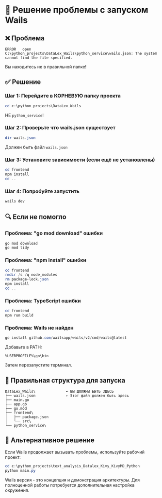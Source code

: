 # 🔧 Решение проблемы с запуском Wails

## ❌ Проблема

```
ERROR   open C:\python_projects\DataLex_Wails\python_service\wails.json: The system cannot find the file specified.
```

Вы находитесь не в правильной папке!

## ✅ Решение

### Шаг 1: Перейдите в КОРНЕВУЮ папку проекта

```powershell
cd c:\python_projects\DataLex_Wails
```

НЕ `python_service`!

### Шаг 2: Проверьте что wails.json существует

```powershell
dir wails.json
```

Должен быть файл `wails.json`

### Шаг 3: Установите зависимости (если ещё не установлены)

```powershell
cd frontend
npm install
cd ..
```

### Шаг 4: Попробуйте запустить

```powershell
wails dev
```

## 🔍 Если не помогло

### Проблема: "go mod download" ошибки

```powershell
go mod download
go mod tidy
```

### Проблема: "npm install" ошибки

```powershell
cd frontend
rmdir /s /q node_modules
rm package-lock.json
npm install
cd ..
```

### Проблема: TypeScript ошибки

```powershell
cd frontend
npm run build
```

### Проблема: Wails не найден

```powershell
go install github.com/wailsapp/wails/v2/cmd/wails@latest
```

Добавьте в PATH:
```
%USERPROFILE%\go\bin
```

Затем перезапустите терминал.

## 📝 Правильная структура для запуска

```
DataLex_Wails\              ← ВЫ ДОЛЖНЫ БЫТЬ ЗДЕСЬ
├── wails.json              ← Этот файл должен быть здесь
├── main.go
├── app.go
├── go.mod
├── frontend\
│   ├── package.json
│   └── src\
└── python_service\
```

## 🎯 Альтернативное решение

Если Wails продолжает вызывать проблемы, используйте рабочий проект:

```powershell
cd c:\python_projects\text_analysis_Datalex_Kivy_KivyMD_Python
python main.py
```

Wails версия - это концепция и демонстрация архитектуры. Для полноценной работы потребуется дополнительная настройка окружения.

